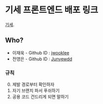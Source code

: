 # 기세 프론트엔드 배포 링크

[기세](https://vegan-cosmetic.netlify.app/).

## Who?

- 이재욱 - Github ID : [jwooklee](https://github.com/jwooklee)
- 전영은 - Github ID : [Junyewdd](https://github.com/Junyewdd)

### 규칙

0. 제발 경로부터 확인하자
1. 자기 브랜치 파서 푸쉬하기
2. 공용 코드 건드리게 되면 말하기